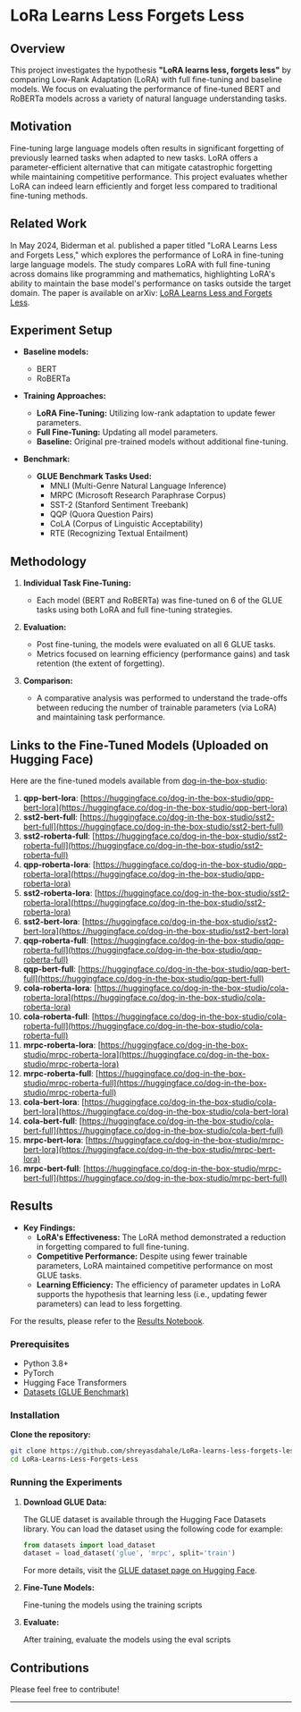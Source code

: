 # LoRa Learns Less Forgets Less

## Overview

This project investigates the hypothesis **"LoRA learns less, forgets less"** by comparing Low-Rank Adaptation (LoRA) with full fine-tuning and baseline models. We focus on evaluating the performance of fine-tuned BERT and RoBERTa models across a variety of natural language understanding tasks.

## Motivation

Fine-tuning large language models often results in significant forgetting of previously learned tasks when adapted to new tasks. LoRA offers a parameter-efficient alternative that can mitigate catastrophic forgetting while maintaining competitive performance. This project evaluates whether LoRA can indeed learn efficiently and forget less compared to traditional fine-tuning methods.

## Related Work

In May 2024, Biderman et al. published a paper titled "LoRA Learns Less and Forgets Less," which explores the performance of LoRA in fine-tuning large language models. The study compares LoRA with full fine-tuning across domains like programming and mathematics, highlighting LoRA's ability to maintain the base model's performance on tasks outside the target domain. The paper is available on arXiv: [LoRA Learns Less and Forgets Less](https://arxiv.org/abs/2405.09673).

## Experiment Setup

- **Baseline models:**
  - BERT
  - RoBERTa

- **Training Approaches:**
  - **LoRA Fine-Tuning:** Utilizing low-rank adaptation to update fewer parameters.
  - **Full Fine-Tuning:** Updating all model parameters.
  - **Baseline:** Original pre-trained models without additional fine-tuning.

- **Benchmark:**
  - **GLUE Benchmark Tasks Used:** 
    - MNLI (Multi-Genre Natural Language Inference)
    - MRPC (Microsoft Research Paraphrase Corpus)
    - SST-2 (Stanford Sentiment Treebank)
    - QQP (Quora Question Pairs)
    - CoLA (Corpus of Linguistic Acceptability)
    - RTE (Recognizing Textual Entailment)

## Methodology

1. **Individual Task Fine-Tuning:**
   - Each model (BERT and RoBERTa) was fine-tuned on 6 of the GLUE tasks using both LoRA and full fine-tuning strategies.

2. **Evaluation:**
   - Post fine-tuning, the models were evaluated on all 6 GLUE tasks.
   - Metrics focused on learning efficiency (performance gains) and task retention (the extent of forgetting).

3. **Comparison:**
   - A comparative analysis was performed to understand the trade-offs between reducing the number of trainable parameters (via LoRA) and maintaining task performance.

## Links to the Fine-Tuned Models (Uploaded on Hugging Face)

Here are the fine-tuned models available from [dog-in-the-box-studio](https://huggingface.co/dog-in-the-box-studio):

1. **qpp-bert-lora**: [https://huggingface.co/dog-in-the-box-studio/qpp-bert-lora](https://huggingface.co/dog-in-the-box-studio/qpp-bert-lora)
2. **sst2-bert-full**: [https://huggingface.co/dog-in-the-box-studio/sst2-bert-full](https://huggingface.co/dog-in-the-box-studio/sst2-bert-full)
3. **sst2-roberta-full**: [https://huggingface.co/dog-in-the-box-studio/sst2-roberta-full](https://huggingface.co/dog-in-the-box-studio/sst2-roberta-full)
4. **qpp-roberta-lora**: [https://huggingface.co/dog-in-the-box-studio/qpp-roberta-lora](https://huggingface.co/dog-in-the-box-studio/qpp-roberta-lora)
5. **sst2-roberta-lora**: [https://huggingface.co/dog-in-the-box-studio/sst2-roberta-lora](https://huggingface.co/dog-in-the-box-studio/sst2-roberta-lora)
6. **sst2-bert-lora**: [https://huggingface.co/dog-in-the-box-studio/sst2-bert-lora](https://huggingface.co/dog-in-the-box-studio/sst2-bert-lora)
7. **qqp-roberta-full**: [https://huggingface.co/dog-in-the-box-studio/qqp-roberta-full](https://huggingface.co/dog-in-the-box-studio/qqp-roberta-full)
8. **qqp-bert-full**: [https://huggingface.co/dog-in-the-box-studio/qqp-bert-full](https://huggingface.co/dog-in-the-box-studio/qqp-bert-full)
9. **cola-roberta-lora**: [https://huggingface.co/dog-in-the-box-studio/cola-roberta-lora](https://huggingface.co/dog-in-the-box-studio/cola-roberta-lora)
10. **cola-roberta-full**: [https://huggingface.co/dog-in-the-box-studio/cola-roberta-full](https://huggingface.co/dog-in-the-box-studio/cola-roberta-full)
11. **mrpc-roberta-lora**: [https://huggingface.co/dog-in-the-box-studio/mrpc-roberta-lora](https://huggingface.co/dog-in-the-box-studio/mrpc-roberta-lora)
12. **mrpc-roberta-full**: [https://huggingface.co/dog-in-the-box-studio/mrpc-roberta-full](https://huggingface.co/dog-in-the-box-studio/mrpc-roberta-full)
13. **cola-bert-lora**: [https://huggingface.co/dog-in-the-box-studio/cola-bert-lora](https://huggingface.co/dog-in-the-box-studio/cola-bert-lora)
14. **cola-bert-full**: [https://huggingface.co/dog-in-the-box-studio/cola-bert-full](https://huggingface.co/dog-in-the-box-studio/cola-bert-full)
15. **mrpc-bert-lora**: [https://huggingface.co/dog-in-the-box-studio/mrpc-bert-lora](https://huggingface.co/dog-in-the-box-studio/mrpc-bert-lora)
16. **mrpc-bert-full**: [https://huggingface.co/dog-in-the-box-studio/mrpc-bert-full](https://huggingface.co/dog-in-the-box-studio/mrpc-bert-full)

## Results

- **Key Findings:**
  - **LoRA's Effectiveness:** The LoRA method demonstrated a reduction in forgetting compared to full fine-tuning.
  - **Competitive Performance:** Despite using fewer trainable parameters, LoRA maintained competitive performance on most GLUE tasks.
  - **Learning Efficiency:** The efficiency of parameter updates in LoRA supports the hypothesis that learning less (i.e., updating fewer parameters) can lead to less forgetting.

For the results, please refer to the [Results Notebook](./results/Results_Notebook.ipynb).

### Prerequisites

- Python 3.8+
- PyTorch
- Hugging Face Transformers
- [Datasets (GLUE Benchmark)](https://huggingface.co/datasets/nyu-mll/glue)

### Installation

**Clone the repository:**

   ```bash
   git clone https://github.com/shreyasdahale/LoRa-learns-less-forgets-less/
   cd LoRa-Learns-Less-Forgets-Less
   ```

### Running the Experiments

1. **Download GLUE Data:**

   The GLUE dataset is available through the Hugging Face Datasets library. You can load the dataset using the following code for example:

   ```python
   from datasets import load_dataset
   dataset = load_dataset('glue', 'mrpc', split='train')
   ```

   For more details, visit the [GLUE dataset page on Hugging Face](https://huggingface.co/datasets/nyu-mll/glue).

2. **Fine-Tune Models:**

   Fine-tuning the models using the training scripts

3. **Evaluate:**

   After training, evaluate the models using the eval scripts


## Contributions

Please feel free to contribute!

---
